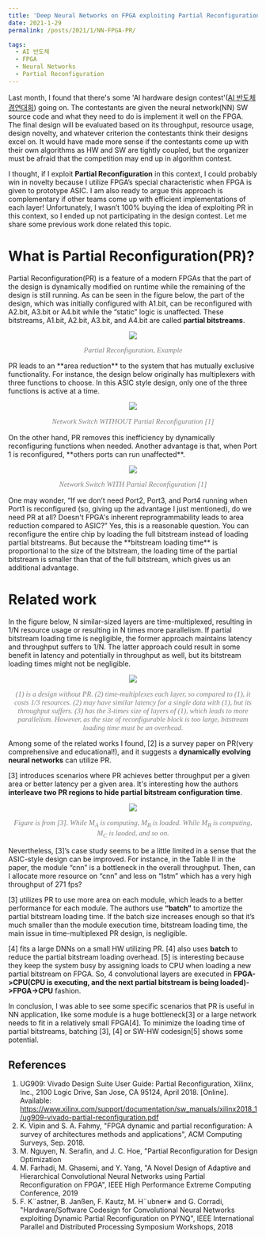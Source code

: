 ```yaml
---
title: 'Deep Neural Networks on FPGA exploiting Partial Reconfiguration'
date: 2021-1-29
permalink: /posts/2021/1/NN-FPGA-PR/

tags:
  - AI 반도체
  - FPGA
  - Neural Networks
  - Partial Reconfiguration
---
```


Last month, I found that there's some 'AI hardware design contest'([AI 반도체 경연대회](https://view.asiae.co.kr/article/2020111611412444851)) going on. The contestants are given the neural network(NN) SW source code and what they need to do is implement it well on the FPGA. The final design will be evaluated based on its throughput, resource usage, design novelty, and whatever criterion the contestants think their designs excel on. It would have made more sense if the contestants come up with their own algorithms as HW and SW are tightly coupled, but the organizer must be afraid that the competition may end up in algorithm contest. 

I thought, if I exploit **Partial Reconfiguration** in this context, I could probably win in novelty because I utilize FPGA’s special characteristic when FPGA is given to prototype ASIC. I am also ready to argue this approach is complementary if other teams come up with efficient implementations of each layer! Unfortunately, I wasn’t 100% buying the idea of exploiting PR in this context, so I ended up not participating in the design contest. Let me share some previous work done related this topic.

What is Partial Reconfiguration(PR)?
======
Partial Reconfiguration(PR) is a feature of a modern FPGAs that the part of the design is dynamically modified on runtime while the remaining of the design is still running. As can be seen in the figure below, the part of the design, which was initially configured with A1.bit, can be reconfigured with A2.bit, A3.bit or A4.bit while the “static” logic is unaffected. These bitstreams, A1.bit, A2.bit, A3.bit, and A4.bit are called **partial bitstreams**.
<p align="center"> <img src="https://dj-park.github.io/images/posts_img/pr.png"> </p>
<p style="font-family: times, serif; font-size:11pt; font-style:italic; text-align:center; color:grey; margin-top:1px">
    Partial Reconfiguration, Example
</p>
PR leads to an **area reduction** to the system that has mutually exclusive functionality. For instance, the design below originally has multiplexers with three functions to choose. In this ASIC style design, only one of the three functions is active at a time.
<p align="center"> <img src="https://dj-park.github.io/images/posts_img/xilinx1.JPG"> </p>
<p style="font-family: times, serif; font-size:11pt; font-style:italic; text-align:center; color:grey">
    Network Switch WITHOUT Partial Reconfiguration [1]
</p>
On the other hand, PR removes this inefficiency by dynamically reconfiguring functions when needed. Another advantage is that, when Port 1 is reconfigured, **others ports can run unaffected**.
<p align="center"> <img src="https://dj-park.github.io/images/posts_img/xilinx2.JPG"> </p>
<p style="font-family: times, serif; font-size:11pt; font-style:italic; text-align:center; color:grey">
    Network Switch WITH Partial Reconfiguration [1]
</p>
One may wonder, “If we don’t need Port2, Port3, and Port4 running when Port1 is reconfigured (so, giving up the advantage I just mentioned), do we need PR at all? Doesn't FPGA's inherent reprogrammability leads to area reduction compared to ASIC?” Yes, this is a reasonable question. You can reconfigure the entire chip by loading the full bitstream instead of loading partial bitstreams. But because the **bitstream loading time** is proportional to the size of the bitstream, the loading time of the partial bitstream is smaller than that of the full bitstream, which gives us an additional advantage. 

Related work
======
In the figure below, N similar-sized layers are time-multiplexed, resulting in 1/N resource usage or resulting in N times more parallelism. If partial bitstream loading time is negligible, the former approach maintains latency and throughput suffers to 1/N. The latter approach could result in some benefit in latency and potentially in throughput as well, but its bitstream loading times might not be negligible.
<p align="center"> <img src="https://dj-park.github.io/images/posts_img/PR_NN_layers.png"> </p>
<p style="font-family: times, serif; font-size:11pt; font-style:italic; text-align:center; color:grey">
    (1) is a design without PR. (2) time-multiplexes each layer, so compared to (1), it costs 1/3 resources. (2) may have similar latency for a single data with (1), but its throughput suffers. (3) has the 3-times size of layers of (1), which leads to more parallelism. However, as the size of reconfigurable block is too large, bitstream loading time must be an overhead.  
</p>

Among some of the related works I found, [2] is a survey paper on PR(very comprehensive and educational!), and it suggests a **dynamically evolving neural networks** can utilize PR. 

[3] introduces scenarios where PR achieves better throughput per a given area or better latency per a given area. It's interesting how the authors **interleave two PR regions to hide partial bitstream configuration time**.
<p align="center"> <img src="https://dj-park.github.io/images/posts_img/hide_pr_time.JPG"> </p>
<p style="font-family: times, serif; font-size:11pt; font-style:italic; text-align:center; color:grey">
     Figure is from [3]. While M<sub>A</sub> is computing, M<sub>B</sub> is loaded. While M<sub>B</sub> is computing, M<sub>C</sub> is laoded, and so on.
</p>

Nevertheless, [3]’s case study seems to be a little limited in a sense that the ASIC-style design can be improved. For instance, in the Table II in the paper, the module “cnn” is a bottleneck in the overall throughput. Then, can I allocate more resource on “cnn” and less on “lstm” which has a very high throughput of 271 fps?

[3] utilizes PR to use more area on each module, which leads to a better performance for each module. The authors use **“batch”** to amortize the partial bitstream loading time. If the batch size increases enough so that it’s much smaller than the module execution time, bitstream loading time, the main issue in time-multiplexed PR design, is negligible.

[4] fits a large DNNs on a small HW utilizing PR. [4] also uses **batch** to reduce the partial bitstream loading overhead. [5] is interesting because they keep the system busy by assigning loads to CPU when loading a new partial bitstream on FPGA. So, 4 convolutional layers are executed in **FPGA->CPU(CPU is executing, and the next partial bitstream is being loaded)->FPGA->CPU** fashion. 

In conclusion, I was able to see some specific scenarios that PR is useful in NN application, like some module is a huge bottleneck[3] or a large network needs to fit in a relatively small FPGA[4]. To minimize the loading time of partial bitstreams, batching [3], [4] or SW-HW codesign[5] shows some potential.

References
------
1. UG909: Vivado Design Suite User Guide: Partial Reconfiguration, Xilinx, Inc., 2100 Logic Drive, San Jose, CA 95124, April 2018. [Online]. Available: https://www.xilinx.com/support/documentation/sw_manuals/xilinx2018_1/ug909-vivado-partial-reconfiguration.pdf
2. K. Vipin and S. A. Fahmy, "FPGA dynamic and partial reconfiguration: A survey of architectures methods and applications", ACM Computing Surveys, Sep. 2018.
3. M. Nguyen, N. Serafin, and J. C. Hoe, "Partial Reconfiguration for Design Optimization
4. M. Farhadi, M. Ghasemi, and Y. Yang, "A Novel Design of Adaptive and Hierarchical Convolutional Neural Networks using Partial Reconfiguration on FPGA", IEEE High Performance Extreme Computing Conference, 2019
5. F. K¨astner, B. Janßen, F. Kautz, M. H¨ubner∗ and G. Corradi, "Hardware/Software Codesign for Convolutional Neural Networks exploiting Dynamic Partial Reconfiguration on PYNQ", IEEE International Parallel and Distributed Processing Symposium Workshops, 2018
